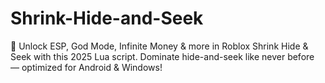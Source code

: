 # Shrink-Hide-and-Seek
🚀 Unlock ESP, God Mode, Infinite Money &amp; more in Roblox Shrink Hide &amp; Seek with this 2025 Lua script. Dominate hide-and-seek like never before — optimized for Android &amp; Windows!
